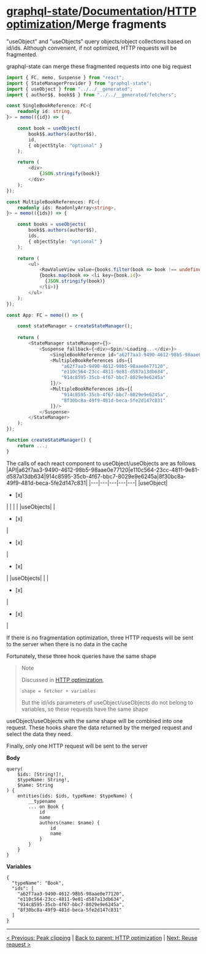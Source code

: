 # [graphql-state](https://github.com/babyfish-ct/graphql-state)/[Documentation](../README.md)/[HTTP optimization](./README.md)/Merge fragments

"useObject" and "useObjects" query objects/object collections based on id/ids. Although convenient, if not optimized, HTTP requests will be fragmented.

graphql-state can merge these fragmented requests into one big request

```ts
import { FC, memo, Suspense } from "react";
import { StateManagerProvider } from "graphql-state";
import { useObject } from "../../__generated";
import { author$$, book$$ } from "../../__generated/fetchers";

const SingleBookReference: FC<{
    readonly id: string,
}> = memo(({id}) => {

    const book = useObject(
        book$$.authors(author$$), 
        id,
        { objectStyle: "optional" }
    );

    return (
        <div>
            {JSON.stringify(book)}
        </div>
    );
});

const MultipleBookReferences: FC<{
    readonly ids: ReadonlyArray<string>,
}> = memo(({ids}) => {

    const books = useObjects(
        book$$.authors(author$$), 
        ids,
        { objectStyle: "optional" }
    );

    return (
        <ul>
            <RawValueView value={books.filter(book => book !== undefined)}/>
            {books.map(book => <li key={book.id}>
              {JSON.stringify(book)}
            </li>)}
        </ul>
    );
});

const App: FC = memo(() => {

    const stateManager = createStateManager();
    
    return (
        <StateManager stateManager={}>
            <Suspense fallback={<div><Spin/>Loading...</div>}>
                <SingleBookReference id="a62f7aa3-9490-4612-98b5-98aae0e77120"/>
                <MultipleBookReferences ids={[
                    "a62f7aa3-9490-4612-98b5-98aae0e77120",
                    "e110c564-23cc-4811-9e81-d587a13db634",
                    "914c8595-35cb-4f67-bbc7-8029e9e6245a"
                ]}/>
                <MultipleBookReferences ids={[
                    "914c8595-35cb-4f67-bbc7-8029e9e6245a",
                    "8f30bc8a-49f9-481d-beca-5fe2d147c831"
                ]}/>
            </Suspense>  
        </StateManager>
    );
});

function createStateManager() {
    return ...;
}
```

The calls of each react component to useObject/useObjects are as follows
|API|a62f7aa3-9490-4612-98b5-98aae0e77120|e110c564-23cc-4811-9e81-d587a13db634|914c8595-35cb-4f67-bbc7-8029e9e6245a|8f30bc8a-49f9-481d-beca-5fe2d147c831|
|---|---|---|---|---|
|useObject|<ul><li>[x] </li></ul>| | | |
|useObjects| |<ul><li>[x] </li></ul>|<ul><li>[x] </li></ul>|<ul><li>[x] </li></ul>|
|useObjects| | |<ul><li>[x] </li></ul>|<ul><li>[x] </li></ul>|

If there is no fragmentation optimization, three HTTP requests will be sent to the server when there is no data in the cache

Fortunately, these three hook queries have the same shape

> Note
>
> Discussed in [HTTP optimization](./README.md),
> ```
> shape = fetcher + variables
> ```
> But the id/ids parameters of useObject/useObjects do not belong to variables, so these requests have the same shape

useObject/useObjects with the same shape will be combined into one request. These hooks share the data returned by the merged request and select the data they need.

Finally, only one HTTP request will be sent to the server

**Body**
```
query(
	$ids: [String!]!, 
	$typeName: String!, 
	$name: String
) {
	entities(ids: $ids, typeName: $typeName) {
		__typename
		... on Book {
			id
			name
			authors(name: $name) {
				id
				name
			}
		}
	}
}
```
**Variables**
```
{
  "typeName": "Book",
  "ids": [
    "a62f7aa3-9490-4612-98b5-98aae0e77120",
    "e110c564-23cc-4811-9e81-d587a13db634",
    "914c8595-35cb-4f67-bbc7-8029e9e6245a",
    "8f30bc8a-49f9-481d-beca-5fe2d147c831"
  ]
}
```


-----------
[< Previous: Peak clipping](./peak-clipping.md) | [Back to parent: HTTP optimization](./README.md) | [Next: Reuse request >](./reuse-request.md)
